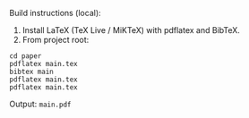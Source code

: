 Build instructions (local):

1) Install LaTeX (TeX Live / MiKTeX) with pdflatex and BibTeX.
2) From project root:
```
cd paper
pdflatex main.tex
bibtex main
pdflatex main.tex
pdflatex main.tex
```
Output: `main.pdf`



